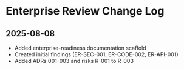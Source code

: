 # Enterprise Review Change Log

## 2025-08-08
- Added enterprise-readiness documentation scaffold
- Created initial findings (ER-SEC-001, ER-CODE-002, ER-API-001)
- Added ADRs 001-003 and risks R-001 to R-003

